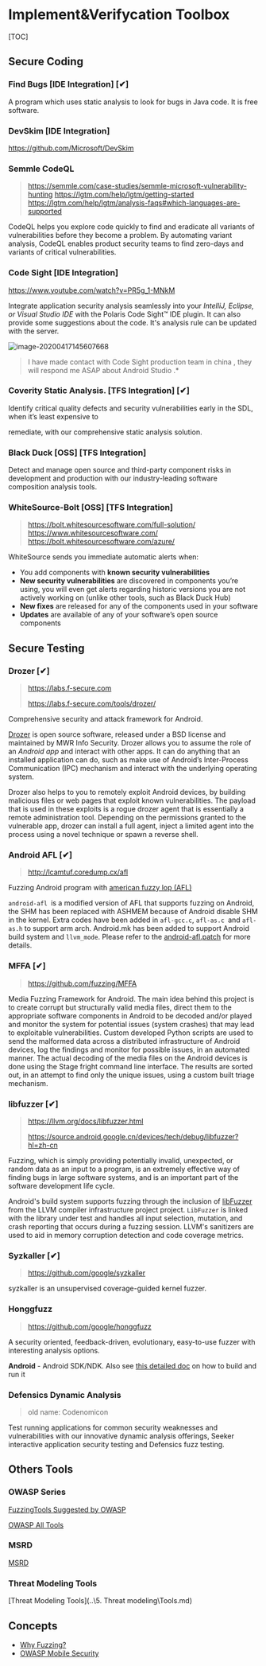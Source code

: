 # Implement&Verifycation Toolbox

[TOC]

## Secure Coding

### Find Bugs [IDE Integration] [✔]

A  program which uses static analysis to look for bugs in Java code.  It is free software.

### DevSkim [IDE Integration]

https://github.com/Microsoft/DevSkim

### Semmle CodeQL

> https://semmle.com/case-studies/semmle-microsoft-vulnerability-hunting
> https://lgtm.com/help/lgtm/getting-started
> https://lgtm.com/help/lgtm/analysis-faqs#which-languages-are-supported

CodeQL helps you explore code quickly to find and eradicate all variants of vulnerabilities before they become a problem.
By automating variant analysis, CodeQL enables product security teams to find zero-days and variants of critical vulnerabilities.

### Code Sight [IDE Integration]

https://www.youtube.com/watch?v=PR5g_1-MNkM

Integrate application security analysis seamlessly into your *IntelliJ, Eclipse, or Visual Studio IDE* with the Polaris Code Sight™ IDE plugin.  It can also provide some suggestions about the code. It's analysis rule can be updated with the  server.

![image-20200417145607668](C:\Users\FenghuiXu\AppData\Roaming\Typora\typora-user-images\image-20200417145607668.png)

>I have made contact with Code Sight production team in china , they will respond me ASAP about Android Studio .*



### Coverity Static Analysis. [TFS Integration] [✔]

Identify critical quality defects and security vulnerabilities early in the SDL, when it’s least expensive to

remediate, with our comprehensive static analysis solution.

### Black Duck [OSS] [TFS Integration]

Detect and manage open source and third-party component risks in development and production with our industry-leading software composition analysis tools.


### WhiteSource-Bolt [OSS] [TFS Integration]

> https://bolt.whitesourcesoftware.com/full-solution/
> https://www.whitesourcesoftware.com/
> https://bolt.whitesourcesoftware.com/azure/

WhiteSource sends you immediate automatic alerts when:

- You add components with **known security vulnerabilities**
- **New security vulnerabilities** are discovered in components you’re using, you will even get alerts regarding historic versions you are not actively working on (unlike other tools, such as Black Duck Hub)
- **New fixes** are released for any of the components used in your software
- **Updates** are available of any of your software’s open source components





## Secure Testing 

### Drozer [✔]

> https://labs.f-secure.com
>
> https://labs.f-secure.com/tools/drozer/

Comprehensive security and attack framework for Android.

[Drozer](https://labs.f-secure.com/assets/BlogFiles/mwri-drozer-user-guide-2015-03-23.pdf) is open source software, released under a BSD license and maintained by MWR Info Security. 
Drozer allows you to assume the role of an *Android app* and interact with other apps. It can do anything that an installed application can do, such as make use of Android’s Inter-Process Communication (IPC) mechanism and interact with the underlying operating system.

Drozer also helps to you to remotely exploit Android devices, by building malicious files or web pages that exploit known vulnerabilities. The payload that is used in these exploits is a rogue drozer agent that is essentially a remote administration tool. Depending on the permissions granted to the vulnerable app, drozer can install a full agent, inject a limited agent into the process using a novel technique or spawn a reverse shell.

### Android AFL [✔]

> http://lcamtuf.coredump.cx/afl

Fuzzing Android program with [american fuzzy lop (AFL)](http://lcamtuf.coredump.cx/afl/)

```android-afl ```is a modified version of AFL that supports fuzzing on Android, the SHM has been replaced with ASHMEM because of Android disable SHM in the kernel. Extra codes have been added in ```afl-gcc.c```, ```afl-as.c ```and ```afl-as.h``` to support arm arch. Android.mk has been added to support Android build system and ```llvm_mode```. Please refer to the [android-afl.patch](https://github.com/ele7enxxh/android-afl/blob/master/android-patch/afl-2.33b-android.patch) for more details.



### MFFA [✔]

>  https://github.com/fuzzing/MFFA

Media Fuzzing Framework for Android. The main idea behind this project is to create corrupt but structurally valid media files, direct them to the appropriate software components in Android to be decoded and/or played and monitor the system for potential issues (system crashes) that may lead to exploitable vulnerabilities. Custom developed Python scripts are used to send the malformed data across a distributed infrastructure of Android devices, log the findings and monitor for possible issues, in an automated manner. The actual decoding of the media files on the Android devices is done using the Stage fright command line interface. The results are sorted out, in an attempt to find only the unique issues, using a custom built triage mechanism.

### libfuzzer [✔]

> https://llvm.org/docs/libfuzzer.html
>
> https://source.android.google.cn/devices/tech/debug/libfuzzer?hl=zh-cn

Fuzzing, which is simply providing potentially invalid, unexpected, or random data as an input to a program, is an extremely effective way of finding bugs in large software systems, and is an important part of the software development life cycle.

Android's build system supports fuzzing through the inclusion of [libFuzzer](http://llvm.org/docs/LibFuzzer.html) from the LLVM compiler infrastructure project project. ```LibFuzzer``` is linked with the library under test and handles all input selection, mutation, and crash reporting that occurs during a fuzzing session. LLVM's sanitizers are used to aid in memory corruption detection and code coverage metrics.


### Syzkaller [✔]

> https://github.com/google/syzkaller

syzkaller is an unsupervised coverage-guided kernel fuzzer.

###  Honggfuzz 

> https://github.com/google/honggfuzz

A security oriented, feedback-driven, evolutionary, easy-to-use fuzzer with interesting analysis options. 

**Android** - Android SDK/NDK. Also see [this detailed doc](https://github.com/google/honggfuzz/blob/master/docs/Android.md) on how to build and run it

###  Defensics Dynamic Analysis

> old name: Codenomicon

Test running applications for common security weaknesses and vulnerabilities with our innovative dynamic analysis offerings, Seeker interactive application security testing and Defensics fuzz testing.



## Others Tools

###  OWASP Series

[FuzzingTools Suggested by OWASP](FuzzingTools.md) 

 [OWASP All Tools](OWASP.md) 

### MSRD

[MSRD](MSRD.md) 

### Threat Modeling Tools

 [Threat Modeling Tools](..\5. Threat modeling\Tools.md) 

## Concepts

- [Why Fuzzing?](./Concepts/Fuzzing-Basics.md)
- [OWASP Mobile Security](..\99.Concepts\OWASP.md) 

